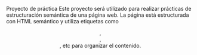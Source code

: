 Proyecto de práctica
Este proyecto será utilizado para realizar prácticas de estructuración semántica de una página web. La página está estructurada con HTML semántico y utiliza etiquetas como <header>, <main>, <section>, etc para organizar el contenido. 